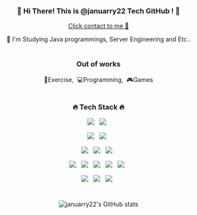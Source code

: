 <div align="center">
<h3>🍒 Hi There! This is @januarry22 Tech GitHub ! 🍒</h3>
  <p><a href="mailto:tlswldnjs8865@gmail.com">Click contact to me 🎵</a></p>
<p>👀 I'm Studying Java programmings, Server Engineering and Etc..</p>
<!-- <p>What</p> -->
  
#
<h3> Out of works </h3>
<p>💪Exercise,&nbsp;&nbsp;💻Programming,&nbsp;&nbsp;🎮Games</p>
  
#
<h3>🔥 Tech Stack 🔥</h3>
<p>
<img src="https://img.shields.io/badge/JAVA-007396?style=for-the-badge&logo=java&logoColor=white">&nbsp;&nbsp;
<img src="https://img.shields.io/badge/python-3776AB?style=for-the-badge&logo=python&logoColor=white">&nbsp;&nbsp;
<!-- <img src="https://img.shields.io/badge/kotlin-007396?style=for-the-badge&logo=kotlin&logoColor=white">&nbsp;&nbsp; --></p>
 
<p>
<img src="https://img.shields.io/badge/Spring-6DB33F?style=for-the-badge&logo=Spring&logoColor=white">&nbsp;&nbsp;
<img src="https://img.shields.io/badge/flask-000000?style=for-the-badge&logo=flask&logoColor=white">&nbsp;&nbsp;
<!-- <img src="https://img.shields.io/badge/Android-6DB33F?style=for-the-badge&logo=flask&logoColor=white">&nbsp;&nbsp; -->
  </p>
<p>
  <img src="https://img.shields.io/badge/oracle-F80000?style=for-the-badge&logo=oracle&logoColor=white">&nbsp;&nbsp;
  <img src="https://img.shields.io/badge/mysql-4479A1?style=for-the-badge&logo=mysql&logoColor=white">&nbsp;&nbsp;
  <img src="https://img.shields.io/badge/mariaDB-003545?style=for-the-badge&logo=mariaDB&logoColor=white">&nbsp;&nbsp;</p>
  
<p>
<img src="https://img.shields.io/badge/linux-FCC624?style=for-the-badge&logo=linux&logoColor=black">&nbsp;&nbsp;
<img src="https://img.shields.io/badge/aws-232F3E?style=for-the-badge&logo=aws&logoColor=white">&nbsp;&nbsp;
<img src="https://img.shields.io/badge/apache tomcat-F8DC75?style=for-the-badge&logo=apachetomcat&logoColor=white">&nbsp;&nbsp;
<img src="https://img.shields.io/badge/nginx-009639?style=for-the-badge&logo=nginx&logoColor=white">&nbsp;&nbsp;
<img src="https://img.shields.io/badge/docker-2496ED?style=for-the-badge&logo=docker&logoColor=white">&nbsp;&nbsp;
 <p>
  
<p>
<img src="https://img.shields.io/badge/javascript-F7DF1E?style=for-the-badge&logo=javascript&logoColor=black">&nbsp;&nbsp;
  <img src="https://img.shields.io/badge/jquery-0769AD?style=for-the-badge&logo=jquery&logoColor=white">&nbsp;&nbsp;
<img src="https://img.shields.io/badge/vue.js-4FC08D?style=for-the-badge&logo=vue.js&logoColor=white">&nbsp;&nbsp;
  </p>
  
#
![januarry22's GitHub stats](https://github-readme-stats.vercel.app/api?username=januarry22&show_icons=true&theme=radical)
<!-- ![Top Langs](https://github-readme-stats.vercel.app/api/top-langs/?username=januarry22&layout=compact&theme=radical) -->

</div>

